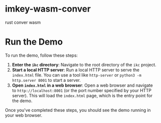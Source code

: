 # imkey-wasm-conver
rust conver wasm

# Run the Demo
To run the demo, follow these steps:

1. **Enter the `ikc` directory**: Navigate to the root directory of the `ikc` project.
2. **Start a local HTTP server**: Run a local HTTP server to serve the `index.html` file. You can use a tool like `http-server` or `python3 -m http.server 8001` to start a server.
3. **Open `index.html` in a web browser**: Open a web browser and navigate to `http://localhost:8001` (or the port number specified by your HTTP server). This will load the `index.html` page, which is the entry point for the demo.

Once you've completed these steps, you should see the demo running in your web browser.


